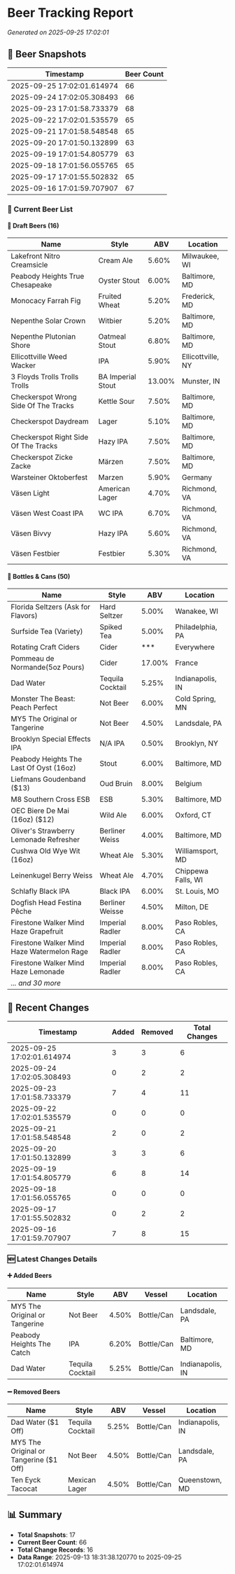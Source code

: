 # Beer Tracking Report
*Generated on 2025-09-25 17:02:01*

## 📸 Beer Snapshots

| Timestamp | Beer Count |
|-----------|------------|
| 2025-09-25 17:02:01.614974 | 66 |
| 2025-09-24 17:02:05.308493 | 66 |
| 2025-09-23 17:01:58.733379 | 68 |
| 2025-09-22 17:02:01.535579 | 65 |
| 2025-09-21 17:01:58.548548 | 65 |
| 2025-09-20 17:01:50.132899 | 63 |
| 2025-09-19 17:01:54.805779 | 63 |
| 2025-09-18 17:01:56.055765 | 65 |
| 2025-09-17 17:01:55.502832 | 65 |
| 2025-09-16 17:01:59.707907 | 67 |

### 🍺 Current Beer List

#### 🍺 Draft Beers (16)

| Name | Style | ABV | Location |
|------|-------|-----|----------|
| Lakefront Nitro Creamsicle | Cream Ale | 5.60% | Milwaukee, WI |
| Peabody Heights True Chesapeake | Oyster Stout | 6.00% | Baltimore, MD |
| Monocacy Farrah Fig | Fruited Wheat | 5.20% | Frederick, MD |
| Nepenthe Solar Crown | Witbier | 5.20% | Baltimore, MD |
| Nepenthe Plutonian Shore | Oatmeal Stout | 6.80% | Baltimore, MD |
| Ellicottville Weed Wacker | IPA | 5.90% | Ellicottville, NY |
| 3 Floyds Trolls Trolls Trolls | BA Imperial Stout | 13.00% | Munster, IN |
| Checkerspot Wrong Side Of The Tracks | Kettle Sour | 7.50% | Baltimore, MD |
| Checkerspot Daydream | Lager | 5.10% | Baltimore, MD |
| Checkerspot Right Side Of The Tracks | Hazy IPA | 7.50% | Baltimore, MD |
| Checkerspot Zicke Zacke | Märzen | 7.50% | Baltimore, MD |
| Warsteiner Oktoberfest | Marzen | 5.90% | Germany |
| Väsen Light | American Lager | 4.70% | Richmond, VA |
| Väsen West Coast IPA | WC IPA | 6.70% | Richmond, VA |
| Väsen Bivvy | Hazy IPA | 5.60% | Richmond, VA |
| Väsen Festbier | Festbier | 5.30% | Richmond, VA |

#### 🥫 Bottles & Cans (50)

| Name | Style | ABV | Location |
|------|-------|-----|----------|
| Florida Seltzers (Ask for Flavors) | Hard Seltzer | 5.00% | Wanakee, WI |
| Surfside Tea (Variety) | Spiked Tea | 5.00% | Philadelphia, PA |
| Rotating Craft Ciders | Cider | *** | Everywhere |
| Pommeau de Normande(5oz Pours) | Cider | 17.00% | France |
| Dad Water  | Tequila Cocktail | 5.25% | Indianapolis, IN |
| Monster The Beast: Peach Perfect | Not Beer | 6.00% | Cold Spring, MN |
| MY5 The Original or Tangerine  | Not Beer | 4.50% | Landsdale, PA |
| Brooklyn Special Effects IPA | N/A IPA | 0.50% | Brooklyn, NY |
| Peabody Heights The Last Of Oyst (16oz) | Stout | 6.00% | Baltimore, MD |
| Liefmans Goudenband ($13) | Oud Bruin | 8.00% | Belgium |
| M8 Southern Cross ESB | ESB | 5.30% | Baltimore, MD |
| OEC Biere De Mai (16oz) ($12) | Wild Ale | 6.00% | Oxford, CT |
| Oliver's Strawberry Lemonade Refresher | Berliner Weiss | 4.00% | Baltimore, MD |
| Cushwa Old Wye Wit (16oz) | Wheat Ale | 5.30% | Williamsport, MD |
| Leinenkugel Berry Weiss | Wheat Ale | 4.70% | Chippewa Falls, WI |
| Schlafly Black IPA | Black IPA | 6.00% | St. Louis, MO |
| Dogfish Head Festina Pêche | Berliner Weisse | 4.50% | Milton, DE |
| Firestone Walker Mind Haze Grapefruit | Imperial Radler | 8.00% | Paso Robles, CA |
| Firestone Walker Mind Haze Watermelon Rage | Imperial Radler | 8.00% | Paso Robles, CA |
| Firestone Walker Mind Haze Lemonade | Imperial Radler | 8.00% | Paso Robles, CA |
| *... and 30 more* | | | |


## 🔄 Recent Changes

| Timestamp | Added | Removed | Total Changes |
|-----------|-------|---------|---------------|
| 2025-09-25 17:02:01.614974 | 3 | 3 | 6 |
| 2025-09-24 17:02:05.308493 | 0 | 2 | 2 |
| 2025-09-23 17:01:58.733379 | 7 | 4 | 11 |
| 2025-09-22 17:02:01.535579 | 0 | 0 | 0 |
| 2025-09-21 17:01:58.548548 | 2 | 0 | 2 |
| 2025-09-20 17:01:50.132899 | 3 | 3 | 6 |
| 2025-09-19 17:01:54.805779 | 6 | 8 | 14 |
| 2025-09-18 17:01:56.055765 | 0 | 0 | 0 |
| 2025-09-17 17:01:55.502832 | 0 | 2 | 2 |
| 2025-09-16 17:01:59.707907 | 7 | 8 | 15 |

### 🆕 Latest Changes Details

#### ➕ Added Beers

| Name | Style | ABV | Vessel | Location |
|------|-------|-----|--------|----------|
| MY5 The Original or Tangerine  | Not Beer | 4.50% | Bottle/Can | Landsdale, PA |
| Peabody Heights The Catch | IPA | 6.20% | Bottle/Can | Baltimore, MD |
| Dad Water  | Tequila Cocktail | 5.25% | Bottle/Can | Indianapolis, IN |

#### ➖ Removed Beers

| Name | Style | ABV | Vessel | Location |
|------|-------|-----|--------|----------|
| Dad Water ($1 Off) | Tequila Cocktail | 5.25% | Bottle/Can | Indianapolis, IN |
| MY5 The Original or Tangerine ($1 Off) | Not Beer | 4.50% | Bottle/Can | Landsdale, PA |
| Ten Eyck Tacocat | Mexican Lager | 4.50% | Bottle/Can | Queenstown, MD |


## 📊 Summary

- **Total Snapshots**: 17
- **Current Beer Count**: 66
- **Total Change Records**: 16
- **Data Range**: 2025-09-13 18:31:38.120770 to 2025-09-25 17:02:01.614974
